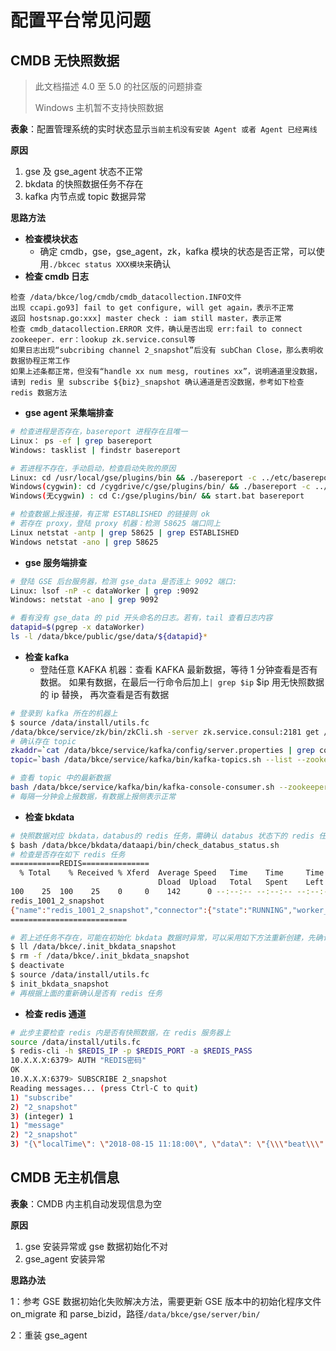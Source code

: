 # 配置平台常见问题

## CMDB 无快照数据

> 此文档描述 4.0 至 5.0 的社区版的问题排查
>
> Windows 主机暂不支持快照数据

**表象**：配置管理系统的实时状态显示`当前主机没有安装 Agent 或者 Agent 已经离线`

**原因**

1. gse 及 gse_agent 状态不正常
2. bkdata 的快照数据任务不存在
3. kafka 内节点或 topic 数据异常

**思路方法**

- **检查模块状态**
  - 确定 cmdb，gse，gse_agent，zk，kafka 模块的状态是否正常，可以使用`./bkcec status XXX模块`来确认
- **检查 cmdb 日志**

```
检查 /data/bkce/log/cmdb/cmdb_datacollection.INFO文件
出现 ccapi.go93] fail to get configure, will get again，表示不正常
返回 hostsnap.go:xxx] master check : iam still master，表示正常
检查 cmdb_datacollection.ERROR 文件，确认是否出现 err:fail to connect zookeeper. err：lookup zk.service.consul等
如果日志出现“subcribing channel 2_snapshot”后没有 subChan Close，那么表明收数据协程正常工作
如果上述条都正常，但没有“handle xx num mesg, routines xx”，说明通道里没数据，请到 redis 里 subscribe ${biz}_snapshot 确认通道是否没数据，参考如下检查 redis 数据方法
```

- **gse agent 采集端排查**

```bash
# 检查进程是否存在，basereport 进程存在且唯一
Linux： ps -ef | grep basereport
Windows: tasklist | findstr basereport

# 若进程不存在，手动启动，检查启动失败的原因
Linux: cd /usr/local/gse/plugins/bin && ./basereport -c ../etc/basereport.conf
Windows(cygwin): cd /cygdrive/c/gse/plugins/bin/ && ./basereport -c ../etc/basereport.conf
Windows(无cygwin) : cd C:/gse/plugins/bin/ && start.bat basereport

# 检查数据上报连接，有正常 ESTABLISHED 的链接则 ok
# 若存在 proxy，登陆 proxy 机器：检测 58625 端口同上
Linux netstat -antp | grep 58625 | grep ESTABLISHED
Windows netstat -ano | grep 58625
```

- **gse 服务端排查**

```bash
# 登陆 GSE 后台服务器，检测 gse_data 是否连上 9092 端口:
Linux: lsof -nP -c dataWorker | grep :9092
Windows: netstat -ano | grep 9092

# 看有没有 gse_data 的 pid 开头命名的日志。若有，tail 查看日志内容
datapid=$(pgrep -x dataWorker)
ls -l /data/bkce/public/gse/data/${datapid}*
```

- **检查 kafka**
	- 登陆任意 KAFKA 机器：查看 KAFKA 最新数据，等待 1 分钟查看是否有数据。 如果有数据，在最后一行命令后加上`| grep $ip` $ip 用无快照数据的 ip 替换， 再次查看是否有数据

```bash
# 登录到 kafka 所在的机器上
$ source /data/install/utils.fc
/data/bkce/service/zk/bin/zkCli.sh -server zk.service.consul:2181 get /gse/config/etc/dataserver/data/1001
# 确认存在 topic
zkaddr=`cat /data/bkce/service/kafka/config/server.properties | grep common_kafka | cut -d '=' -f 2`
topic=`bash /data/bkce/service/kafka/bin/kafka-topics.sh --list --zookeeper $zkaddr|grep ^snap`

# 查看 topic 中的最新数据
bash /data/bkce/service/kafka/bin/kafka-console-consumer.sh --zookeeper $zkaddr --topic $topic
# 每隔一分钟会上报数据，有数据上报侧表示正常
```

- **检查 bkdata**

```bash
# 快照数据对应 bkdata，databus的 redis 任务，需确认 databus 状态下的 redis 任务是否存在
$ bash /data/bkce/bkdata/dataapi/bin/check_databus_status.sh
# 检查是否存在如下 redis 任务
===========REDIS===============
  % Total    % Received % Xferd  Average Speed   Time    Time     Time  Current
                                 Dload  Upload   Total   Spent    Left  Speed
100    25  100    25    0     0    142      0 --:--:-- --:--:-- --:--:--   142
redis_1001_2_snapshot
{"name":"redis_1001_2_snapshot","connector":{"state":"RUNNING","worker_id":"x.x.x.x:10053"},"tasks":[{"state":"RUNNING","id":0,"worker_id":"x.x.x.x:10053"}]}
==========================

# 若上述任务不存在，可能在初始化 bkdata 数据时异常，可以采用如下方法重新创建，先确认 init_bkdata_snapshot 是否存在
$ ll /data/bkce/.init_bkdata_snapshot
$ rm -f /data/bkce/.init_bkdata_snapshot
$ deactivate
$ source /data/install/utils.fc
$ init_bkdata_snapshot
# 再根据上面的重新确认是否有 redis 任务
```

- **检查 redis 通道**

```bash
# 此步主要检查 redis 内是否有快照数据，在 redis 服务器上
source /data/install/utils.fc
$ redis-cli -h $REDIS_IP -p $REDIS_PORT -a $REDIS_PASS
10.X.X.X:6379> AUTH "REDIS密码"
OK
10.X.X.X:6379> SUBSCRIBE 2_snapshot
Reading messages... (press Ctrl-C to quit)
1) "subscribe"
2) "2_snapshot"
3) (integer) 1
1) "message"
2) "2_snapshot"
3) "{\"localTime\": \"2018-08-15 11:18:00\", \"data\": \"{\\\"beat\\\":{\\\"address\\\":

```

## CMDB 无主机信息

**表象**：CMDB 内主机自动发现信息为空

**原因**

1. gse 安装异常或 gse 数据初始化不对
2. gse_agent 安装异常

**思路办法**

1：参考 GSE 数据初始化失败解决方法，需要更新 GSE 版本中的初始化程序文件 on_migrate 和 parse_bizid，路径`/data/bkce/gse/server/bin/`

2：重装 gse_agent
